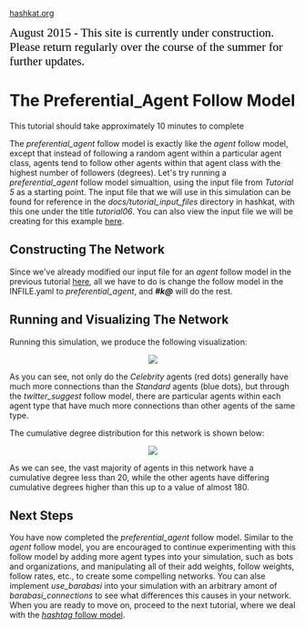 [hashkat.org](http://hashkat.org)

<span style="color:black; font-family:Georgia; font-size:1.5em;">August 2015 - This site is currently under construction. Please return regularly over the course of the summer for further updates. </span>

# The Preferential_Agent Follow Model

This tutorial should take approximately 10 minutes to complete

The *preferential_agent* follow model is exactly like the *agent* follow model, except that instead of following a random agent within a particular agent class, agents tend to follow other agents within that agent class with the highest number of followers (degrees). Let's try running a *preferential_agent* follow model simualtion, using the input file from *Tutorial 5* as a starting point. The input file that we will use in this simulation can be found for reference in the *docs/tutorial_input_files* directory in hashkat, with this one under the title *tutorial06*. You can also view the input file we will be creating for this example [here](https://github.com/hashkat/hashkat/blob/master/docs/tutorial_input_files/tutorial06/INFILE.yaml).

## Constructing The Network

Since we've already modified our input file for an *agent* follow model in the previous tutorial [here](https://github.com/hashkat/hashkat/blob/master/docs/tutorial_input_files/tutorial05/INFILE.yaml), all we have to do is change the follow model in the INFILE.yaml to *preferential_agent*, and ***#k@*** will do the rest.

## Running and Visualizing The Network

Running this simulation, we produce the following visualization:

<p align='center'>
<img src='../img/tutorial06/visualization.png'>
</p>

As you can see, not only do the *Celebrity* agents (red dots) generally have much more connections than the *Standard* agents (blue dots), but through the *twitter_suggest* follow model, there are particular agents within each agent type that have much more connections than other agents of the same type.

The cumulative degree distribution for this network is shown below:

<p align='center'>
<img src='../img/tutorial06/cumulative-degree_distribution_month_000.svg'>
</p>

As we can see, the vast majority of agents in this network have a cumulative degree less than 20, while the other agents have differing cumulative degrees higher than this up to a value of almost 180.

## Next Steps

You have now completed the *preferential_agent* follow model. Similar to the *agent* follow model, you are encouraged to continue experimenting with this follow model by adding more agent types into your simulation, such as bots and organizations, and manipulating all of their add weights, follow weights, follow rates, etc., to create some compelling networks. You can alse implement *use_barabasi* into your simulation with an arbitrary amont of *barabasi_connections* to see what differences this causes in your network. When you are ready to move on, proceed to the next tutorial, where we deal with the [*hashtag* follow model](http://docs.hashkat.org/en/latest/tutorial07/).